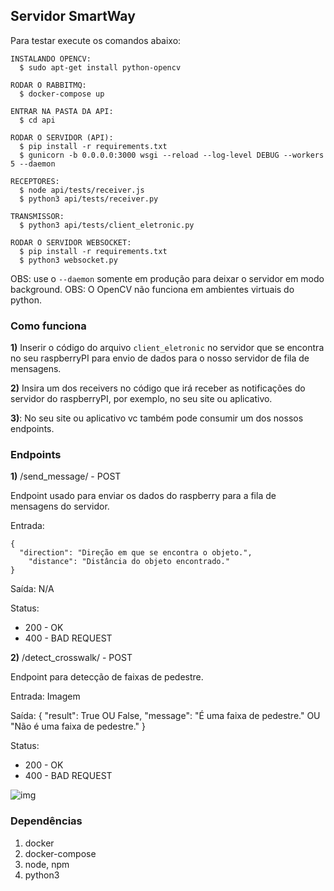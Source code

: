 ## Servidor SmartWay

Para testar execute os comandos abaixo:

```
INSTALANDO OPENCV:
  $ sudo apt-get install python-opencv

RODAR O RABBITMQ:
  $ docker-compose up

ENTRAR NA PASTA DA API:
  $ cd api

RODAR O SERVIDOR (API):
  $ pip install -r requirements.txt
  $ gunicorn -b 0.0.0.0:3000 wsgi --reload --log-level DEBUG --workers 5 --daemon

RECEPTORES:
  $ node api/tests/receiver.js
  $ python3 api/tests/receiver.py

TRANSMISSOR:
  $ python3 api/tests/client_eletronic.py

RODAR O SERVIDOR WEBSOCKET:
  $ pip install -r requirements.txt
  $ python3 websocket.py
```

OBS: use o ```--daemon``` somente em produção para deixar o servidor em modo background.
OBS: O OpenCV não funciona em ambientes virtuais do python.

### Como funciona

**1)** Inserir o código do arquivo ```client_eletronic``` no
servidor que se encontra no seu raspberryPI para envio
de dados para o nosso servidor de fila de mensagens.

**2)** Insira um dos receivers no código que irá receber as notificações
do servidor do raspberryPI, por exemplo, no seu site ou aplicativo.

**3)**: No seu site ou aplicativo vc também pode consumir um dos nossos endpoints.

### Endpoints

**1)** /send_message/ - POST

Endpoint usado para enviar os dados do raspberry para
a fila de mensagens do servidor.

Entrada:

```
{
  "direction": "Direção em que se encontra o objeto.",
	"distance": "Distância do objeto encontrado."
}
```

Saída: N/A

Status:

* 200 - OK
* 400 - BAD REQUEST

**2)** /detect_crosswalk/ - POST

Endpoint para detecção de faixas de pedestre.

Entrada: Imagem

Saída: {
  "result": True OU False,
  "message": "É uma faixa de pedestre." OU "Não é uma faixa de pedestre."
}

Status:

* 200 - OK
* 400 - BAD REQUEST

![img](https://user-images.githubusercontent.com/14116020/57976637-441b5d00-79bb-11e9-822c-8cd0d6aa083e.png)

### Dependências

1) docker
2) docker-compose
3) node, npm
4) python3